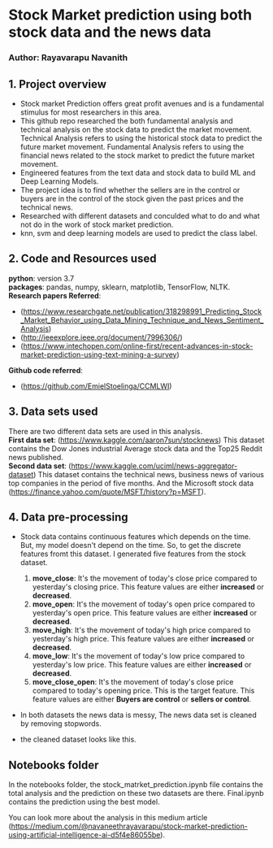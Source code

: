 # Stock Market prediction using both stock data and the news data
### Author: Rayavarapu Navanith

## 1. Project overview
* Stock market Prediction offers great profit avenues and is a fundamental stimulus for most researchers in this area. 
* This github repo researched the both fundamental analysis and technical analysis on the stock data to predict the market movement. Technical Analysis refers to using the historical stock data to predict the future market movement. Fundamental Analysis refers to using the financial news related to the stock market to predict the future market movement.
* Engineered features from the text data and stock data to build ML and Deep Learning Models. 
* The project idea is to find whether the sellers are in the control or buyers are in the control of the stock given the past prices and the technical news.
* Researched with different datasets and conculded what to do and what not do in the work of stock market prediction.
* knn, svm and deep learning models are used to predict the class label.

## 2. Code and Resources used
**python**: version 3.7  
**packages**: pandas, numpy, sklearn, matplotlib, TensorFlow, NLTK.  
**Research papers Referred**:
  * (https://www.researchgate.net/publication/318298991_Predicting_Stock_Market_Behavior_using_Data_Mining_Technique_and_News_Sentiment_Analysis)
  * (http://ieeexplore.ieee.org/document/7996306/)
  * (https://www.intechopen.com/online-first/recent-advances-in-stock-market-prediction-using-text-mining-a-survey)  
  
**Github code referred**:
  * (https://github.com/EmielStoelinga/CCMLWI)


## 3. Data sets used  
There are two different data sets are used in this analysis.  
**First data set**: (https://www.kaggle.com/aaron7sun/stocknews) This dataset contains the Dow Jones industrial Average stock data and the Top25 Reddit news published.  
**Second data set**: (https://www.kaggle.com/uciml/news-aggregator-dataset) This dataset contains the technical news, business news of various top companies in the period of five months. And the Microsoft stock data (https://finance.yahoo.com/quote/MSFT/history?p=MSFT).  

## 4. Data pre-processing  
* Stock data contains continuous features which depends on the time. But, my model doesn't depend on the time. So, to get the discrete features fromt this dataset. I generated five features from the stock dataset.  
    1. **move_close**: It's the movement of today's close price compared to yesterday's closing price. This feature values are either **increased** or **decreased**.  
    2. **move_open**: It's the movement of today's open price compared to yesterday's open price. This feature values are either **increased** or **decreased**.  
    3. **move_high**: It's the movement of today's high price compared to yesterday's high price. This feature values are either **increased** or **decreased**.  
    4. **move_low**:  It's the movement of today's low price compared to yesterday's low price. This feature values are either **increased** or **decreased**.  
    5. **move_close_open**: It's the movement of today's close price compared to today's opening price. This is the target feature. This feature values are either **Buyers are control** or **sellers or control**. 

* In both datasets the news data is messy, The news data set is cleaned by removing stopwords.  

* the cleaned dataset looks like this.  

 
 

## Notebooks folder
In the notebooks folder, the stock_matrket_prediction.ipynb file contains the total analysis and the prediction on these two datasets are there. Final.ipynb contains the prediction using the best model.

You can look more about the analysis in this medium article (https://medium.com/@navaneethrayavarapu/stock-market-prediction-using-artificial-intelligence-ai-d5f4e86055be).
